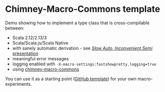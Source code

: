 # Chimney-Macro-Commons template

Demo showing how to implement a type class that is cross-compilable between:

 - Scala 2.12/2.13/3
 - Scala/Scala.js/Scala Native
 - with sanely automatic derivation - see [_Slow Auto, Inconvenient Semi_ presentation](https://github.com/MateuszKubuszok/SlowAutoInconvenientSemi)
 - meaningful error messages
 - logging enabled with `-X-macro-settings:fastshowpretty.logging=true`
 - using [chimney-macro-commons](https://chimney.readthedocs.io/en/stable/cookbook/#chimney-macro-commons)

You can use it as a starting point ([GitHub template](https://docs.github.com/en/repositories/creating-and-managing-repositories/creating-a-repository-from-a-template)) for your own macro-experiments.
